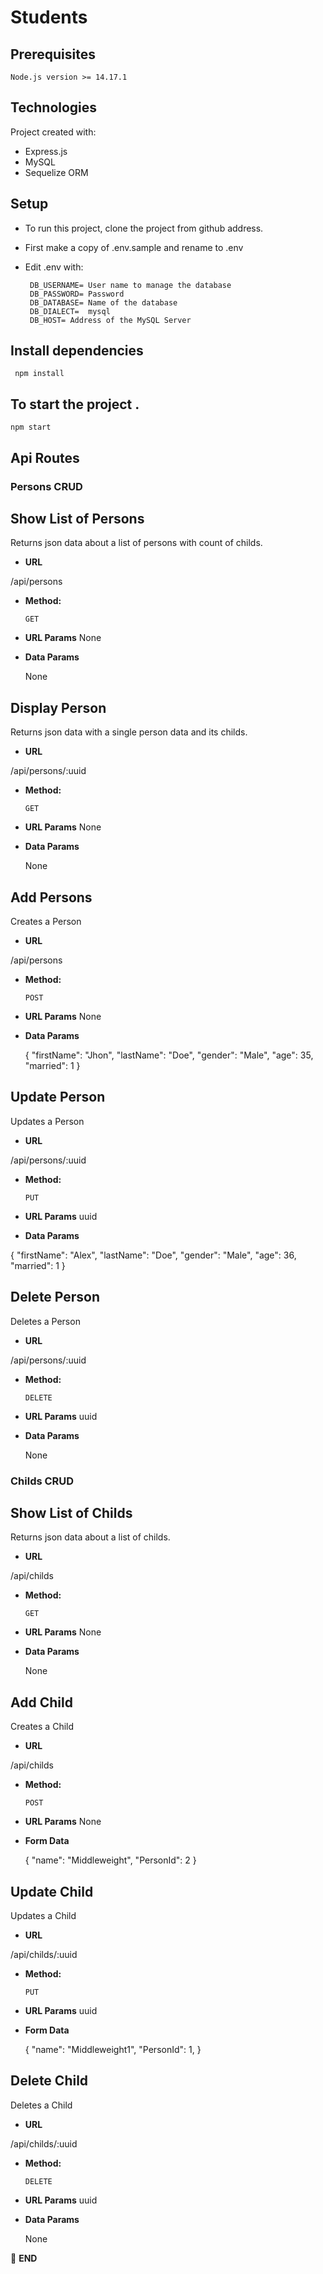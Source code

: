# Students

## Prerequisites

```
Node.js version >= 14.17.1

```

## Technologies
Project created with:
* Express.js
* MySQL
* Sequelize ORM

## Setup

* To run this project, clone the project from github address.
* First make a copy of .env.sample and rename to .env
* Edit .env with:   

  ```
   DB_USERNAME= User name to manage the database
   DB_PASSWORD= Password
   DB_DATABASE= Name of the database
   DB_DIALECT=  mysql
   DB_HOST= Address of the MySQL Server
  ```
## Install dependencies
```
 npm install

```

## To start the project .

```
npm start
```

## Api Routes
### Persons CRUD
**Show List of Persons**
----
  Returns json data about a list of persons with count of childs.

* **URL**

 /api/persons

* **Method:**

  `GET`
  
*  **URL Params**
  None

* **Data Params**

  None

**Display Person**
----
  Returns json data with a single person data and its childs.

* **URL**

 /api/persons/:uuid

* **Method:**

  `GET`
  
*  **URL Params**
  None

* **Data Params**

  None

**Add Persons**
----
  Creates a Person

* **URL**

 /api/persons

* **Method:**

  `POST`
  
*  **URL Params**
  None

* **Data Params**

  {
    "firstName": "Jhon",
    "lastName": "Doe",
    "gender": "Male",
    "age": 35,
    "married": 1
 }

 **Update Person**
----
  Updates a Person

* **URL**

 /api/persons/:uuid

* **Method:**

  `PUT`
  
*  **URL Params**
  uuid

* **Data Params**

 {
    "firstName": "Alex",
    "lastName": "Doe",
    "gender": "Male",
    "age": 36,
    "married": 1
 }

 **Delete Person**
----
  Deletes a Person

* **URL**

 /api/persons/:uuid

* **Method:**

  `DELETE`
  
*  **URL Params**
  uuid

* **Data Params**

  None

### Childs CRUD
**Show List of Childs**
----
  Returns json data about a list of childs.

* **URL**

 /api/childs

* **Method:**

  `GET`
  
*  **URL Params**
  None

* **Data Params**

  None

**Add Child**
----
  Creates a Child

* **URL**

 /api/childs

* **Method:**

  `POST`
  
*  **URL Params**
  None

* **Form Data**

  {
    "name": "Middleweight",
    "PersonId": 2
 }

 **Update Child**
----
  Updates a Child

* **URL**

 /api/childs/:uuid

* **Method:**

  `PUT`
  
*  **URL Params**
  uuid

* **Form Data**

  {
    "name": "Middleweight1",
    "PersonId": 1,
 }

 **Delete Child**
----
  Deletes a Child

* **URL**

 /api/childs/:uuid

* **Method:**

  `DELETE`
  
*  **URL Params**
  uuid

* **Data Params**

  None


:scroll: **END** 
